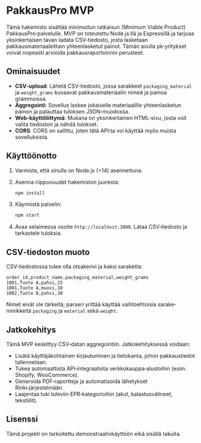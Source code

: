 # PakkausPro MVP

Tämä hakemisto sisältää minimoitun ratkaisun (Minimum Viable Product) PakkausPro‑palvelulle. MVP on toteutettu Node.js:llä ja Expressillä ja tarjoaa yksinkertaisen tavan ladata CSV‑tiedosto, josta lasketaan pakkausmateriaaleittain yhteenlasketut painot. Tämän avulla pk‑yritykset voivat nopeasti arvioida pakkausraportoinnin perusteet.

## Ominaisuudet

- **CSV‑upload**: Lähetä CSV‑tiedosto, jossa sarakkeet `packaging_material` ja `weight_grams` kuvaavat pakkausmateriaalin nimeä ja painoa grammoissa.
- **Aggregointi**: Sovellus laskee jokaiselle materiaalille yhteenlasketun painon ja palauttaa tuloksen JSON‑muodossa.
- **Web‑käyttöliittymä**: Mukana on yksinkertainen HTML‑sivu, josta voit valita tiedoston ja nähdä tulokset.
- **CORS**: CORS on sallittu, joten tätä API:ta voi käyttää myös muista sovelluksista.

## Käyttöönotto

1. Varmista, että sinulla on Node.js (>14) asennettuna.
2. Asenna riippuvuudet hakemiston juuresta:

   ```bash
   npm install
   ```

3. Käynnistä palvelin:

   ```bash
   npm start
   ```

4. Avaa selaimessa osoite `http://localhost:3000`. Lataa CSV‑tiedosto ja tarkastele tuloksia.

## CSV‑tiedoston muoto

CSV‑tiedostossa tulee olla otsakerivi ja kaksi saraketta:

```
order_id,product_name,packaging_material,weight_grams
1001,Tuote A,pahvi,25
1001,Tuote A,muovi,10
1002,Tuote B,pahvi,30
```

Nimet eivät ole tärkeitä; parseri yrittää käyttää vaihtoehtoisia sarake­nimikkeitä `packaging` ja `material` sekä `weight`.

## Jatkokehitys

Tämä MVP keskittyy CSV‑datan aggregointiin. Jatkokehityksessä voidaan:

- Lisätä käyttäjäkohtainen kirjautuminen ja tietokanta, johon pakkaustiedot tallennetaan.
- Tukea automaattista API‑integraatiota verkkokauppa‑alustoihin (esim. Shopify, WooCommerce).
- Generoida PDF‑raportteja ja automatisoida lähetykset Rinki‑järjestelmään.
- Laajentaa tuki tuleviin EPR‑kategorioihin (akut, kalastusvälineet, tekstiilit).

## Lisenssi

Tämä projekti on tarkoitettu demonstraatiokäyttöön eikä sisällä takuita.
